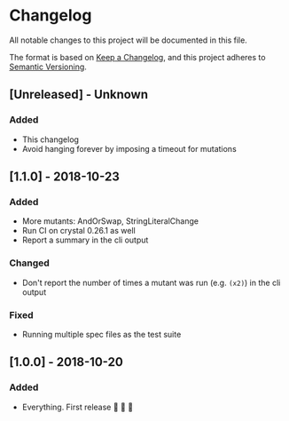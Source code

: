 # Changelog
All notable changes to this project will be documented in this file.

The format is based on [Keep a Changelog](https://keepachangelog.com/en/1.0.0/),
and this project adheres to [Semantic Versioning](https://semver.org/spec/v2.0.0.html).

## [Unreleased] - Unknown

### Added
- This changelog
- Avoid hanging forever by imposing a timeout for mutations

## [1.1.0] - 2018-10-23

### Added
- More mutants: AndOrSwap, StringLiteralChange
- Run CI on crystal 0.26.1 as well
- Report a summary in the cli output

### Changed
- Don't report the number of times a mutant was run (e.g. `(x2)`) in the cli output

### Fixed
- Running multiple spec files as the test suite

## [1.0.0] - 2018-10-20

### Added

- Everything. First release 🚀 🎉 💃 

